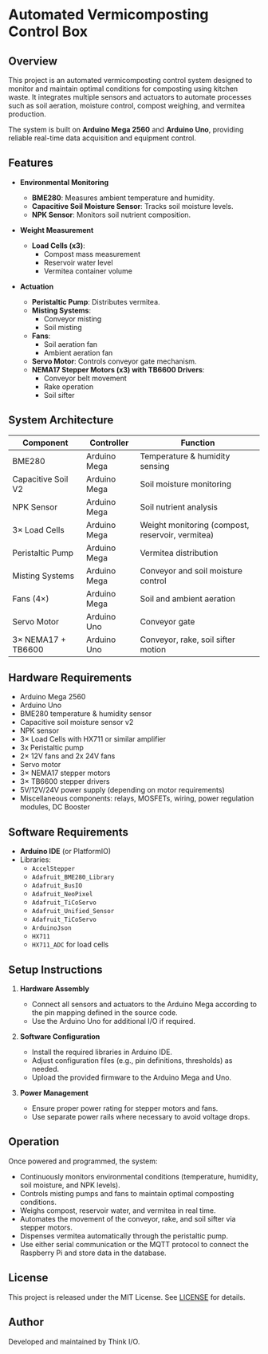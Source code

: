 # Automated Vermicomposting Control Box

## Overview
This project is an automated vermicomposting control system designed to monitor and maintain optimal conditions for composting using kitchen waste. It integrates multiple sensors and actuators to automate processes such as soil aeration, moisture control, compost weighing, and vermitea production.

The system is built on **Arduino Mega 2560** and **Arduino Uno**, providing reliable real-time data acquisition and equipment control.

## Features
- **Environmental Monitoring**
  - **BME280**: Measures ambient temperature and humidity.
  - **Capacitive Soil Moisture Sensor**: Tracks soil moisture levels.
  - **NPK Sensor**: Monitors soil nutrient composition.

- **Weight Measurement**
  - **Load Cells (x3)**:
    - Compost mass measurement
    - Reservoir water level
    - Vermitea container volume

- **Actuation**
  - **Peristaltic Pump**: Distributes vermitea.
  - **Misting Systems**:
    - Conveyor misting
    - Soil misting
  - **Fans**:
    - Soil aeration fan
    - Ambient aeration fan
  - **Servo Motor**: Controls conveyor gate mechanism.
  - **NEMA17 Stepper Motors (x3) with TB6600 Drivers**:
    - Conveyor belt movement
    - Rake operation
    - Soil sifter

## System Architecture

| Component           | Controller    | Function                                         |
|---------------------|---------------|--------------------------------------------------|
| BME280              | Arduino Mega  | Temperature & humidity sensing                   |
| Capacitive Soil V2  | Arduino Mega  | Soil moisture monitoring                         |
| NPK Sensor          | Arduino Mega  | Soil nutrient analysis                           |
| 3× Load Cells       | Arduino Mega  | Weight monitoring (compost, reservoir, vermitea) |
| Peristaltic Pump    | Arduino Mega  | Vermitea distribution                            |
| Misting Systems     | Arduino Mega  | Conveyor and soil moisture control               |
| Fans (4×)           | Arduino Mega  | Soil and ambient aeration                        |
| Servo Motor         | Arduino Uno   | Conveyor gate                                    |
| 3× NEMA17 + TB6600  | Arduino Uno   | Conveyor, rake, soil sifter motion               |

## Hardware Requirements
- Arduino Mega 2560
- Arduino Uno
- BME280 temperature & humidity sensor
- Capacitive soil moisture sensor v2
- NPK sensor
- 3× Load Cells with HX711 or similar amplifier
- 3x Peristaltic pump
- 2× 12V fans and 2x 24V fans
- Servo motor
- 3× NEMA17 stepper motors
- 3× TB6600 stepper drivers
- 5V/12V/24V power supply (depending on motor requirements)
- Miscellaneous components: relays, MOSFETs, wiring, power regulation modules, DC Booster

## Software Requirements
- **Arduino IDE** (or PlatformIO)
- Libraries:
  - `AccelStepper`
  - `Adafruit_BME280_Library`
  - `Adafruit_BusIO`
  - `Adafruit_NeoPixel`
  - `Adafruit_TiCoServo`
  - `Adafruit_Unified_Sensor`
  - `Adafruit_TiCoServo`
  - `ArduinoJson`
  - `HX711` 
  - `HX711_ADC` for load cells

## Setup Instructions
1. **Hardware Assembly**
   - Connect all sensors and actuators to the Arduino Mega according to the pin mapping defined in the source code.
   - Use the Arduino Uno for additional I/O if required.

2. **Software Configuration**
   - Install the required libraries in Arduino IDE.
   - Adjust configuration files (e.g., pin definitions, thresholds) as needed.
   - Upload the provided firmware to the Arduino Mega and Uno.

3. **Power Management**
   - Ensure proper power rating for stepper motors and fans.
   - Use separate power rails where necessary to avoid voltage drops.

## Operation
Once powered and programmed, the system:
- Continuously monitors environmental conditions (temperature, humidity, soil moisture, and NPK levels).
- Controls misting pumps and fans to maintain optimal composting conditions.
- Weighs compost, reservoir water, and vermitea in real time.
- Automates the movement of the conveyor, rake, and soil sifter via stepper motors.
- Dispenses vermitea automatically through the peristaltic pump.
- Use either serial communication or the MQTT protocol to connect the Raspberry Pi and store data in the database.

## License
This project is released under the MIT License. See [LICENSE](LICENSE) for details.

## Author
Developed and maintained by Think I/O.
